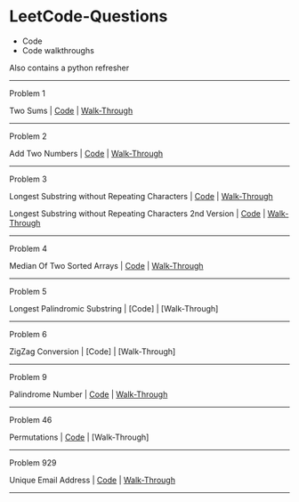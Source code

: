 # LeetCode-Questions

* Code
* Code walkthroughs

Also contains a python refresher

<hr>

Problem 1

Two Sums | [Code](Code/two_sum.py) | [Walk-Through](PDFs/Two%20Sums.pdf)

<hr>

Problem 2

Add Two Numbers | [Code](Code/longest_substring.py) | [Walk-Through](PDFs/Add%20Two%20Numbers.pdf)

<hr>

Problem 3

Longest Substring without Repeating Characters | [Code](Code/longest_substring_2.py) | [Walk-Through](PDFs/Longest%20Substring%20without%20Repeating%20Characters%20V2.pdf)

Longest Substring without Repeating Characters 2nd Version | [Code](Code/longest_substring.py) | [Walk-Through](PDFs/Longest%20Substring%20without%20Repeating%20Characters.pdf)

<hr>

Problem 4

Median Of Two Sorted Arrays | [Code](Code/median_of_two_sorted_arrays.py) | [Walk-Through](https://www.youtube.com/watch?v=LPFhl65R7ww)

<hr>

Problem 5

Longest Palindromic Substring | [Code] | [Walk-Through]

<hr>

Problem 6

ZigZag Conversion | [Code] | [Walk-Through]

<hr>

Problem 9

Palindrome Number | [Code](Code/palindromeNumber.py) | [Walk-Through](PDFs/Palindrome%20Number.pdf)

<hr>

Problem 46

Permutations | [Code](Code/permutations.py) | [Walk-Through]

<hr>

Problem 929

Unique Email Address | [Code](Code/unique_email_address.py) | [Walk-Through](PDFs/Unique%20Email%20Address.pdf)

<hr>
